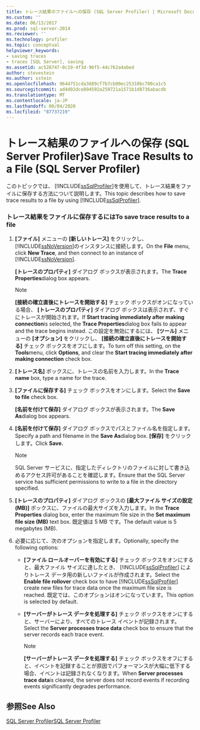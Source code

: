 ```yaml
---
title: トレース結果のファイルへの保存 (SQL Server Profiler) | Microsoft Docs
ms.custom: ''
ms.date: 06/13/2017
ms.prod: sql-server-2014
ms.reviewer: ''
ms.technology: profiler
ms.topic: conceptual
helpviewer_keywords:
- saving traces
- traces [SQL Server], saving
ms.assetid: ac528747-0c19-4f3d-96f5-44c762a4abed
author: stevestein
ms.author: sstein
ms.openlocfilehash: 9644751cda3689cf7b7cb00ec25310bc700ca1c5
ms.sourcegitcommit: ad4d92dce894592a259721a1571b1d8736abacdb
ms.translationtype: MT
ms.contentlocale: ja-JP
ms.lasthandoff: 08/04/2020
ms.locfileid: "87737219"
---
```

# <a name="save-trace-results-to-a-file-sql-server-profiler"></a><span data-ttu-id="44409-102">トレース結果のファイルへの保存 (SQL Server Profiler)</span><span class="sxs-lookup"><span data-stu-id="44409-102">Save Trace Results to a File (SQL Server Profiler)</span></span>
  <span data-ttu-id="44409-103">このトピックでは、 [!INCLUDE[ssSqlProfiler](../../includes/sssqlprofiler-md.md)]を使用して、トレース結果をファイルに保存する方法について説明します。</span><span class="sxs-lookup"><span data-stu-id="44409-103">This topic describes how to save trace results to a file by using [!INCLUDE[ssSqlProfiler](../../includes/sssqlprofiler-md.md)].</span></span>  
  
### <a name="to-save-trace-results-to-a-file"></a><span data-ttu-id="44409-104">トレース結果をファイルに保存するには</span><span class="sxs-lookup"><span data-stu-id="44409-104">To save trace results to a file</span></span>  
  
1.  <span data-ttu-id="44409-105">**[ファイル]** メニューの **[新しいトレース]** をクリックし、 [!INCLUDE[ssNoVersion](../../includes/ssnoversion-md.md)]のインスタンスに接続します。</span><span class="sxs-lookup"><span data-stu-id="44409-105">On the **File** menu, click **New Trace**, and then connect to an instance of [!INCLUDE[ssNoVersion](../../includes/ssnoversion-md.md)].</span></span>  
  
     <span data-ttu-id="44409-106">**[トレースのプロパティ]** ダイアログ ボックスが表示されます。</span><span class="sxs-lookup"><span data-stu-id="44409-106">The **Trace Properties**dialog box appears.</span></span>  
  
    > [!NOTE]  
    >  <span data-ttu-id="44409-107">**[接続の確立直後にトレースを開始する]** チェック ボックスがオンになっている場合、 **[トレースのプロパティ]** ダイアログ ボックスは表示されず、すぐにトレースが開始されます。</span><span class="sxs-lookup"><span data-stu-id="44409-107">If **Start tracing immediately after making connection**is selected, the **Trace Properties**dialog box fails to appear and the trace begins instead.</span></span> <span data-ttu-id="44409-108">この設定を無効にするには、 **[ツール]** メニューの **[オプション]** をクリックし、 **[接続の確立直後にトレースを開始する]** チェック ボックスをオフにします。</span><span class="sxs-lookup"><span data-stu-id="44409-108">To turn off this setting, on the **Tools**menu, click **Options**, and clear the **Start tracing immediately after making connection** check box.</span></span>  
  
2.  <span data-ttu-id="44409-109">**[トレース名]** ボックスに、トレースの名前を入力します。</span><span class="sxs-lookup"><span data-stu-id="44409-109">In the **Trace name** box, type a name for the trace.</span></span>  
  
3.  <span data-ttu-id="44409-110">**[ファイルに保存する]** チェック ボックスをオンにします。</span><span class="sxs-lookup"><span data-stu-id="44409-110">Select the **Save to file** check box.</span></span>  
  
     <span data-ttu-id="44409-111">**[名前を付けて保存]** ダイアログ ボックスが表示されます。</span><span class="sxs-lookup"><span data-stu-id="44409-111">The **Save As**dialog box appears.</span></span>  
  
4.  <span data-ttu-id="44409-112">**[名前を付けて保存]** ダイアログ ボックスでパスとファイル名を指定します。</span><span class="sxs-lookup"><span data-stu-id="44409-112">Specify a path and filename in the **Save As**dialog box.</span></span> <span data-ttu-id="44409-113">**[保存]** をクリックします。</span><span class="sxs-lookup"><span data-stu-id="44409-113">Click **Save.**</span></span>  
  
    > [!NOTE]  
    >  <span data-ttu-id="44409-114">SQL Server サービスに、指定したディレクトリのファイルに対して書き込めるアクセス許可があることを確認します。</span><span class="sxs-lookup"><span data-stu-id="44409-114">Ensure that the SQL Server service has sufficient permissions to write to a file in the directory specified.</span></span>  
  
5.  <span data-ttu-id="44409-115">**[トレースのプロパティ]** ダイアログ ボックスの **[最大ファイル サイズの設定 (MB)]** ボックスに、ファイルの最大サイズを入力します。</span><span class="sxs-lookup"><span data-stu-id="44409-115">In the **Trace Properties** dialog box, enter the maximum file size in the **Set maximum file size (MB)** text box.</span></span> <span data-ttu-id="44409-116">既定値は 5 MB です。</span><span class="sxs-lookup"><span data-stu-id="44409-116">The default value is 5 megabytes (MB).</span></span>  
  
6.  <span data-ttu-id="44409-117">必要に応じて、次のオプションを指定します。</span><span class="sxs-lookup"><span data-stu-id="44409-117">Optionally, specify the following options:</span></span>  
  
    -   <span data-ttu-id="44409-118">**[ファイル ロールオーバーを有効にする]** チェック ボックスをオンにすると、最大ファイル サイズに達したとき、 [!INCLUDE[ssSqlProfiler](../../includes/sssqlprofiler-md.md)] によりトレース データ用の新しいファイルが作成されます。</span><span class="sxs-lookup"><span data-stu-id="44409-118">Select the **Enable file rollover** check box to have [!INCLUDE[ssSqlProfiler](../../includes/sssqlprofiler-md.md)] create new files for trace data once the maximum file size is reached.</span></span> <span data-ttu-id="44409-119">既定では、このオプションはオンになっています。</span><span class="sxs-lookup"><span data-stu-id="44409-119">This option is selected by default.</span></span>  
  
    -   <span data-ttu-id="44409-120">**[サーバーがトレース データを処理する]** チェック ボックスをオンにすると、サーバーにより、すべてのトレース イベントが記録されます。</span><span class="sxs-lookup"><span data-stu-id="44409-120">Select the **Server processes trace data** check box to ensure that the server records each trace event.</span></span>  
  
        > [!NOTE]  
        >  <span data-ttu-id="44409-121">**[サーバーがトレース データを処理する]** チェック ボックスをオフにすると、イベントを記録することが原因でパフォーマンスが大幅に低下する場合、イベントは記録されなくなります。</span><span class="sxs-lookup"><span data-stu-id="44409-121">When **Server processes trace data**is cleared, the server does not record events if recording events significantly degrades performance.</span></span>  
  
## <a name="see-also"></a><span data-ttu-id="44409-122">参照</span><span class="sxs-lookup"><span data-stu-id="44409-122">See Also</span></span>  
 [<span data-ttu-id="44409-123">SQL Server Profiler</span><span class="sxs-lookup"><span data-stu-id="44409-123">SQL Server Profiler</span></span>](sql-server-profiler.md)  
  
  
